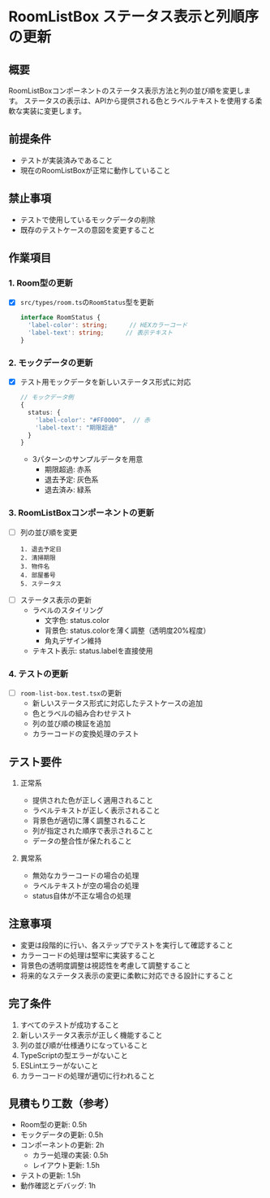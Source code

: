# RoomListBox ステータス表示と列順序の更新

## 概要
RoomListBoxコンポーネントのステータス表示方法と列の並び順を変更します。
ステータスの表示は、APIから提供される色とラベルテキストを使用する柔軟な実装に変更します。

## 前提条件
- テストが実装済みであること
- 現在のRoomListBoxが正常に動作していること

## 禁止事項
- テストで使用しているモックデータの削除
- 既存のテストケースの意図を変更すること

## 作業項目

### 1. Room型の更新
- [x] `src/types/room.ts`の`RoomStatus`型を更新
  ```typescript
  interface RoomStatus {
    'label-color': string;      // HEXカラーコード
    'label-text': string;      // 表示テキスト
  }
  ```

### 2. モックデータの更新
- [x] テスト用モックデータを新しいステータス形式に対応
  ```typescript
  // モックデータ例
  {
    status: {
      'label-color': "#FF0000",  // 赤
      'label-text': "期限超過"
    }
  }
  ```
  - 3パターンのサンプルデータを用意
    - 期限超過: 赤系
    - 退去予定: 灰色系
    - 退去済み: 緑系

### 3. RoomListBoxコンポーネントの更新
- [ ] 列の並び順を変更
  ```
  1. 退去予定日
  2. 清掃期限
  3. 物件名
  4. 部屋番号
  5. ステータス
  ```
- [ ] ステータス表示の更新
  - ラベルのスタイリング
    - 文字色: status.color
    - 背景色: status.colorを薄く調整（透明度20%程度）
    - 角丸デザイン維持
  - テキスト表示: status.labelを直接使用

### 4. テストの更新
- [ ] `room-list-box.test.tsx`の更新
  - 新しいステータス形式に対応したテストケースの追加
  - 色とラベルの組み合わせテスト
  - 列の並び順の検証を追加
  - カラーコードの変換処理のテスト

## テスト要件
1. 正常系
   - 提供された色が正しく適用されること
   - ラベルテキストが正しく表示されること
   - 背景色が適切に薄く調整されること
   - 列が指定された順序で表示されること
   - データの整合性が保たれること

2. 異常系
   - 無効なカラーコードの場合の処理
   - ラベルテキストが空の場合の処理
   - status自体が不正な場合の処理

## 注意事項
- 変更は段階的に行い、各ステップでテストを実行して確認すること
- カラーコードの処理は堅牢に実装すること
- 背景色の透明度調整は視認性を考慮して調整すること
- 将来的なステータス表示の変更に柔軟に対応できる設計にすること

## 完了条件
1. すべてのテストが成功すること
2. 新しいステータス表示が正しく機能すること
3. 列の並び順が仕様通りになっていること
4. TypeScriptの型エラーがないこと
5. ESLintエラーがないこと
6. カラーコードの処理が適切に行われること

## 見積もり工数（参考）
- Room型の更新: 0.5h
- モックデータの更新: 0.5h
- コンポーネントの更新: 2h
  - カラー処理の実装: 0.5h
  - レイアウト更新: 1.5h
- テストの更新: 1.5h
- 動作確認とデバッグ: 1h
